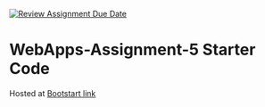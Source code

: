 [![Review Assignment Due Date](https://classroom.github.com/assets/deadline-readme-button-24ddc0f5d75046c5622901739e7c5dd533143b0c8e959d652212380cedb1ea36.svg)](https://classroom.github.com/a/7kKA03Up)
# WebApps-Assignment-5 Starter Code

Hosted at [Bootstart link]( https://44-563-webapps-f23.github.io/44563-webapps-f23-assignment5-Prameela2511/)
